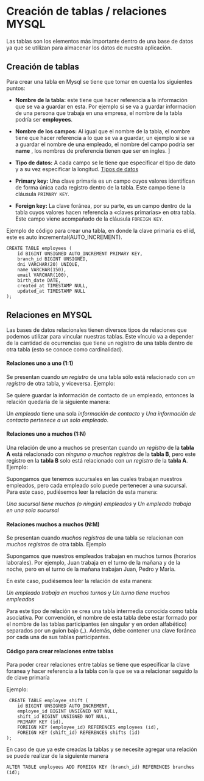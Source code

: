 # Creación de tablas / relaciones MYSQL

Las tablas son los elementos más importante dentro de una base de datos ya que se utilizan para almacenar los datos de nuestra aplicación. 

## Creación de tablas
Para crear una tabla en Mysql se tiene que tomar en cuenta los siguientes puntos:

- **Nombre de la tabla:** este tiene que hacer referencia a la información que se va a guardar en esta. Por ejemplo si se va a guardar informacion de una persona que trabaja en una empresa, el nombre de la tabla podría ser __employees__.

- **Nombre de los campos:** Al igual que el nombre de la tabla, el nombre tiene que hacer referencia a lo que se va a guardar, un ejemplo si se va a guardar el nombre de una empleado, el nombre del campo podría ser __name__ , los nombres de preferencia tienen que ser en ingles. ]

- **Tipo de datos:** A cada campo se le tiene que especificar el tipo de dato y a su vez especificar la longitud.  [Tipos de datos](https://www.w3schools.com/mysql/mysql_datatypes.asp#:~:text=In%20MySQL%20there%20are%20three,numeric%2C%20and%20date%20and%20time.)

- **Primary key:** Una clave primaria es un campo cuyos valores identifican de forma única cada registro dentro de la tabla. Este campo tiene la cláusula `PRIMARY KEY`.

- **Foreign key:** La clave foránea, por su parte, es un campo dentro de la tabla cuyos valores hacen referencia a «claves primarias» en otra tabla. Este campo viene acompañado de la cláusula `FOREIGN KEY`. 

Ejemplo de código para crear una tabla, en donde la clave primaria es el id, este es auto incremental(AUTO_INCREMENT).

```
CREATE TABLE employees (
    id BIGINT UNSIGNED AUTO_INCREMENT PRIMARY KEY,
    branch_id BIGINT UNSIGNED,
    dni VARCHAR(20) UNIQUE,
    name VARCHAR(150),
    email VARCHAR(100),
    birth_date DATE,
    created_at TIMESTAMP NULL,
    updated_at TIMESTAMP NULL  
);
```

## Relaciones en MYSQL

Las bases de datos relacionales tienen diversos tipos de relaciones que podemos utilizar para vincular nuestras tablas. Este vínculo va a depender de la cantidad de ocurrencias que tiene un registro de una tabla dentro de otra tabla (esto se conoce como cardinalidad).

#### Relaciones uno a uno (1:1)
Se presentan cuando *un registro* de una tabla sólo está relacionado con *un registro* de otra tabla, y viceversa. Ejemplo:

Se quiere guardar la información de contacto de un empleado, entonces la relación quedaría de la siguiente manera:

Un *empleado* tiene una sola *información de contacto* y *Una información de contacto pertenece a un solo empleado*.

#### Relaciones uno a muchos (1:N)

Una relación de uno a muchos se presentan cuando *un registro* de la **tabla A** está relacionado con *ninguno o muchos registros* de la **tabla B**, pero este registro en la **tabla B**  solo está relacionado con *un registro* de la **tabla A**. Ejemplo:

Supongamos que tenemos sucursales en las cuales trabajan nuestros empleados, pero cada empleado solo puede pertenecer a una sucursal. Para este caso, pudiésemos leer la relación de esta manera:

*Una sucursal tiene muchos (o ningún) empleados* y *Un empleado trabaja en una sola sucursal*


#### Relaciones muchos a muchos (N:M)

Se presentan cuando *muchos registros* de una tabla se relacionan con *muchos registros* de otra tabla. Ejemplo

Supongamos que nuestros empleados trabajan en muchos turnos (horarios laborales). Por ejemplo, Juan trabaja en el turno de la mañana y de la noche, pero en el turno de la mañana trabajan Juan, Pedro y María.

En este caso, pudiésemos leer la relación de esta manera:

*Un empleado trabaja en muchos turnos* y *Un turno tiene muchos empleados*

Para este tipo de relación se crea una tabla intermedia conocida como tabla asociativa. Por convención, el nombre de esta tabla debe estar formado por el nombre de las tablas participantes (en singular y en orden alfabético) separados por un guion bajo (_). Además, debe contener una clave foránea por cada una de sus tablas participantes.

#### Código para crear relaciones entre tablas

Para poder crear relaciones entre tablas se tiene que especificar la clave foranea y hacer referencia a la tabla con la que se va a relacionar seguido la de clave primaría

Ejemplo: 

```
 CREATE TABLE employee_shift (
    id BIGINT UNSIGNED AUTO_INCREMENT,
    employee_id BIGINT UNSIGNED NOT NULL,
    shift_id BIGINT UNSIGNED NOT NULL,
    PRIMARY KEY (id),
    FOREIGN KEY (employee_id) REFERENCES employees (id),
    FOREIGN KEY (shift_id) REFERENCES shifts (id)
);
```

En caso de que ya este creadas la tablas y se necesite agregar una relación se puede realizar de la siguiente manera

```
ALTER TABLE employees ADD FOREIGN KEY (branch_id) REFERENCES branches (id);
```
